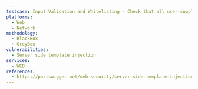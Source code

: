 ```yaml
---
testcase: Input Validation and Whitelisting - Check that all user-supplied values passed into templates are validated against a strict whitelist of allowed characters or patterns before rendering. Web (HTTP/HTTPS) service
platforms: 
  - Web
  - Network
methodology: 
  - BlackBox
  - GreyBox
vulnerabilities:
  - Server side template injection
services:
  - WEB
references:
  - https://portswigger.net/web-security/server-side-template-injection
---
```

